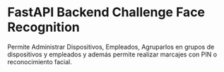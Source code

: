 # FastAPI Backend Challenge Face Recognition

Permite Administrar Dispositivos, Empleados, Agruparlos en grupos de dispositivos y empleados y además permite realizar marcajes con PIN o reconocimiento facial.

